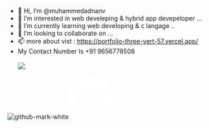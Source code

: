 - 👋 Hi, I’m @muhammedadnanv
- 👀 I’m interested in web develeping & hybrid app devepeloper ...
- 🌱 I’m currently learning web developing & c langage ..
- 💞️ I’m looking to collaborate on ...
- 📫 more about vist : https://portfolio-three-vert-57.vercel.app/
- My Contact Number Is  +91 9656778508 <br><br>
<a href="https://www.buymeacoffee.com/muhammedadan"><img src="https://img.buymeacoffee.com/button-api/?text=Fund To Us&emoji=🤗&slug=muhammedadan&button_colour=FF5F5F&font_colour=ffffff&font_family=Bree&outline_colour=000000&coffee_colour=FFDD00" /></a>




![github-mark-white](https://github.com/muhammedadnanv/muhammedadnanv/assets/147593005/720a4dbe-e9f6-4e31-a4b4-19b0ce5e7eea)<svg width="98" height="96" xmlns="http://www.w3.org/2000/svg"><path fill-rule="evenodd" clip-rule="evenodd" d="M48.854 0C21.839 0 0 22 0 49.217c0 21.756 13.993 40.172 33.405 46.69 2.427.49 3.316-1.059 3.316-2.362 0-1.141-.08-5.052-.08-9.127-13.59 2.934-16.42-5.867-16.42-5.867-2.184-5.704-5.42-7.17-5.42-7.17-4.448-3.015.324-3.015.324-3.015 4.934.326 7.523 5.052 7.523 5.052 4.367 7.496 11.404 5.378 14.235 4.074.404-3.178 1.699-5.378 3.074-6.6-10.839-1.141-22.243-5.378-22.243-24.283 0-5.378 1.94-9.778 5.014-13.2-.485-1.222-2.184-6.275.486-13.038 0 0 4.125-1.304 13.426 5.052a46.97 46.97 0 0 1 12.214-1.63c4.125 0 8.33.571 12.213 1.63 9.302-6.356 13.427-5.052 13.427-5.052 2.67 6.763.97 11.816.485 13.038 3.155 3.422 5.015 7.822 5.015 13.2 0 18.905-11.404 23.06-22.324 24.283 1.78 1.548 3.316 4.481 3.316 9.126 0 6.6-.08 11.897-.08 13.526 0 1.304.89 2.853 3.316 2.364 19.412-6.52 33.405-24.935 33.405-46.691C97.707 22 75.788 0 48.854 0z" fill="#fff"/></svg>

